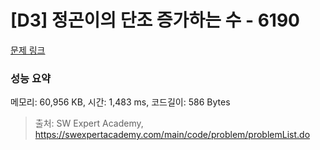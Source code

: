 # [D3] 정곤이의 단조 증가하는 수 - 6190 

[문제 링크](https://swexpertacademy.com/main/code/problem/problemDetail.do?contestProbId=AWcPjEuKAFgDFAU4) 

### 성능 요약

메모리: 60,956 KB, 시간: 1,483 ms, 코드길이: 586 Bytes



> 출처: SW Expert Academy, https://swexpertacademy.com/main/code/problem/problemList.do